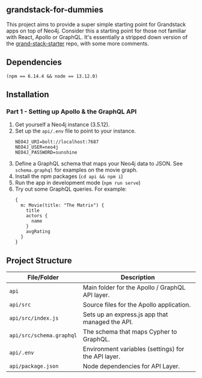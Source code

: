 ## grandstack-for-dummies
This project aims to provide a super simple starting point for Grandstack apps on top of Neo4j.
Consider this a starting point for those not familiar with React, Apollo or GraphQL. It's essentially a stripped down version of the [grand-stack-starter](https://github.com/grand-stack/grand-stack-starter) repo, with some more comments.
## Dependencies
`(npm == 6.14.4 && node == 13.12.0)`

## Installation

### Part 1 - Setting up Apollo & the GraphQL API

1. Get yourself a Neo4j instance (3.5.12).
2. Set up the `api/.env` file to point to your instance.
    ```
    NEO4J_URI=bolt://localhost:7687
    NEO4J_USER=neo4j
    NEO4J_PASSWORD=sunshine 
    ```
3. Define a GraphQL schema that maps your Neo4j data to JSON. See `schema.graphql` for examples on the movie graph.
4. Install the npm packages (`cd api && npm i`)
5. Run the app in development mode (`npm run serve`)
6. Try out some GraphQL queries. For example:
    ```
    {
      m: Movie(title: "The Matrix") {
        title
        actors {
          name
        }
        avgRating
      }
    }
    ```
   
## Project Structure
| File/Folder        | Description                                                                          |
|------------------|--------------------------------------------------------------------------------------|
| `api`                           | Main folder for the Apollo / GraphQL API layer.                       |
| `api/src`                       | Source files for the Apollo application.  |
| `api/src/index.js`              | Sets up an express.js app that managed the API.  |
| `api/src/schema.graphql`        | The schema that maps Cypher to GraphQL.  |
| `api/.env`                      | Environment variables (settings) for the API layer.                                                     |
| `api/package.json`              | Node dependencies for API Layer.                       |

